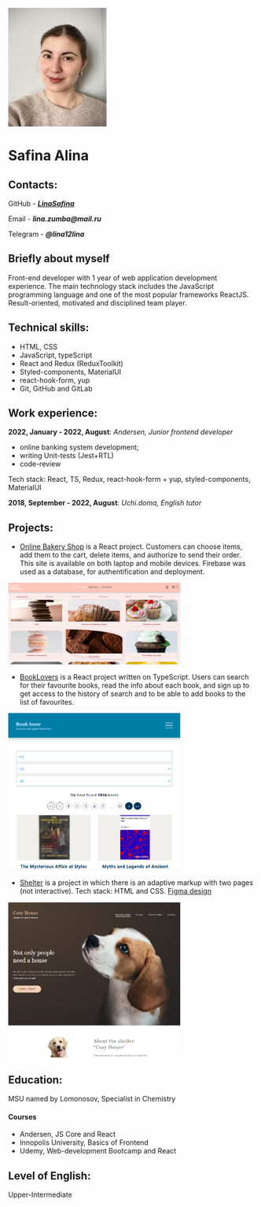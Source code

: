 ![My profile picture](my%20profile%20picture2.jpg)

# **Safina Alina**

## Contacts:

GitHub - [**_LinaSafina_**](https://github.com/LinaSafina)

Email - **_lina.zumba@mail.ru_**

Telegram - **_@lina12lina_**

## Briefly about myself

Front-end developer with 1 year of web application development experience. The main technology stack includes the JavaScript programming language and one of the most popular frameworks ReactJS. Result-oriented, motivated and disciplined team player.

## Technical skills:

- HTML, CSS
- JavaScript, typeScript
- React and Redux (ReduxToolkit)
- Styled-components, MaterialUI
- react-hook-form, yup
- Git, GitHub and GitLab

## Work experience:

**2022, January - 2022, August**: _Andersen, Junior frontend developer_
- online banking system development;
- writing Unit-tests (Jest+RTL)
- code-review

Tech stack: React, TS, Redux, react-hook-form + yup, styled-components, MaterialUI

**2018, September - 2022, August**: _Uchi.doma, English tutor_

## Projects:

- [Online Bakery Shop](https://final-project-409c3.web.app/) is a React project. Customers can choose items, add them to the cart, delete items, and authorize to send their order. This site is available on both laptop and mobile devices. Firebase was used as a database, for authentification and deployment.
<img src="BakeryShop.png" width="350" alt="screenshot"/>

- [BookLovers](https://aston-project-f5a36.web.app) is a React project written on TypeScript. Users can search for their favourite books, read the info about each book, and sign up to get access to the history of search and to be able to add books to the list of favourites.
<img src="BookLovers2.png" width="350" alt="screenshot"/>

- [Shelter]( https://linasafina.github.io/Dog-Shelter/shelter/) is a project in which there is an adaptive markup with two pages (not interactive). Tech stack: HTML and CSS. [Figma design](https://www.figma.com/file/tKcmzkARtMUFQAR9VLdLkl/shelter-dom)
<img src="Shelter.png" width="350" alt="screenshot"/>

## Education:

MSU named by Lomonosov, Specialist in Chemistry

#### Courses
- Andersen, JS Core and React
- Innopolis University, Basics of Frontend
- Udemy, Web-development Bootcamp and React

## Level of English:

Upper-Intermediate
